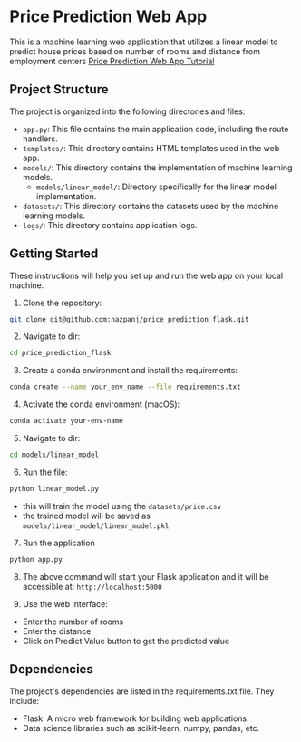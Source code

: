 # Price Prediction Web App
This is a machine learning web application that utilizes a linear model to predict house prices based on number of rooms and distance from employment centers
[Price Prediction Web App Tutorial](https://www.youtube.com/watch?v=O6BB08Zo2uk)

## Project Structure

The project is organized into the following directories and files:

- `app.py`: This file contains the main application code, including the route handlers.
- `templates/`: This directory contains HTML templates used in the web app.
- `models/`: This directory contains the implementation of machine learning models.
  - `models/linear_model/`: Directory specifically for the linear model implementation.
- `datasets/`: This directory contains the datasets used by the machine learning models.
- `logs/`: This directory contains application logs.


## Getting Started

These instructions will help you set up and run the web app on your local machine.

1. Clone the repository:
```bash
git clone git@github.com:nazpanj/price_prediction_flask.git
```

2. Navigate to dir:  
```bash
cd price_prediction_flask
```

3. Create a conda environment and install the requirements:  
```bash
conda create --name your_env_name --file requirements.txt
```

4. Activate the conda environment (macOS):  
```bash
conda activate your-env-name
```

5. Navigate to dir:
```bash
cd models/linear_model
```

6. Run the file:
```bash
python linear_model.py
```
* this will train the model using the `datasets/price.csv`
* the trained model will be saved as `models/linear_model/linear_model.pkl`

7. Run the application
```bash
python app.py
```

8. The above command will start your Flask application and it will be accessible at:  `http://localhost:5000`

9. Use the web interface:
- Enter the number of rooms
- Enter the distance
- Click on Predict Value button to get the predicted value


## Dependencies
The project's dependencies are listed in the requirements.txt file. They include:

- Flask: A micro web framework for building web applications. 
- Data science libraries such as scikit-learn, numpy, pandas, etc.